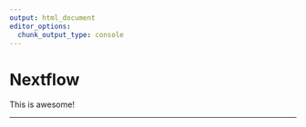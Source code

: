 ```yaml
---
output: html_document
editor_options:
  chunk_output_type: console
---
```


# Nextflow

This is awesome!


--------
